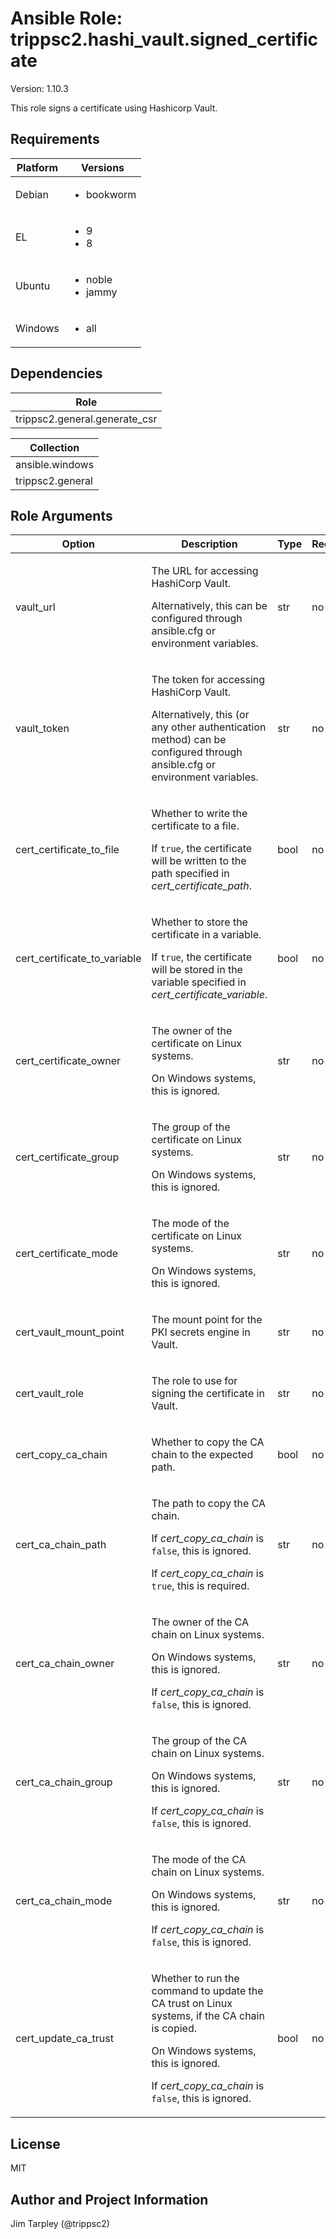<!-- BEGIN_ANSIBLE_DOCS -->

# Ansible Role: trippsc2.hashi_vault.signed_certificate
Version: 1.10.3

This role signs a certificate using Hashicorp Vault.

## Requirements

| Platform | Versions |
| -------- | -------- |
| Debian | <ul><li>bookworm</li></ul> |
| EL | <ul><li>9</li><li>8</li></ul> |
| Ubuntu | <ul><li>noble</li><li>jammy</li></ul> |
| Windows | <ul><li>all</li></ul> |

## Dependencies
| Role |
| ---- |
| trippsc2.general.generate_csr |

| Collection |
| ---------- |
| ansible.windows |
| trippsc2.general |

## Role Arguments
|Option|Description|Type|Required|Choices|Default|
|---|---|---|---|---|---|
| vault_url | <p>The URL for accessing HashiCorp Vault.</p><p>Alternatively, this can be configured through ansible.cfg or environment variables.</p> | str | no |  |  |
| vault_token | <p>The token for accessing HashiCorp Vault.</p><p>Alternatively, this (or any other authentication method) can be configured through ansible.cfg or environment variables.</p> | str | no |  |  |
| cert_certificate_to_file | <p>Whether to write the certificate to a file.</p><p>If `true`, the certificate will be written to the path specified in *cert_certificate_path*.</p> | bool | no |  | True |
| cert_certificate_to_variable | <p>Whether to store the certificate in a variable.</p><p>If `true`, the certificate will be stored in the variable specified in *cert_certificate_variable*.</p> | bool | no |  | False |
| cert_certificate_owner | <p>The owner of the certificate on Linux systems.</p><p>On Windows systems, this is ignored.</p> | str | no |  | root |
| cert_certificate_group | <p>The group of the certificate on Linux systems.</p><p>On Windows systems, this is ignored.</p> | str | no |  | root |
| cert_certificate_mode | <p>The mode of the certificate on Linux systems.</p><p>On Windows systems, this is ignored.</p> | str | no |  | 0644 |
| cert_vault_mount_point | <p>The mount point for the PKI secrets engine in Vault.</p> | str | no |  | pki |
| cert_vault_role | <p>The role to use for signing the certificate in Vault.</p> | str | no |  | verbatim |
| cert_copy_ca_chain | <p>Whether to copy the CA chain to the expected path.</p> | bool | no |  | False |
| cert_ca_chain_path | <p>The path to copy the CA chain.</p><p>If *cert_copy_ca_chain* is `false`, this is ignored.</p><p>If *cert_copy_ca_chain* is `true`, this is required.</p> | str | no |  |  |
| cert_ca_chain_owner | <p>The owner of the CA chain on Linux systems.</p><p>On Windows systems, this is ignored.</p><p>If *cert_copy_ca_chain* is `false`, this is ignored.</p> | str | no |  | root |
| cert_ca_chain_group | <p>The group of the CA chain on Linux systems.</p><p>On Windows systems, this is ignored.</p><p>If *cert_copy_ca_chain* is `false`, this is ignored.</p> | str | no |  | root |
| cert_ca_chain_mode | <p>The mode of the CA chain on Linux systems.</p><p>On Windows systems, this is ignored.</p><p>If *cert_copy_ca_chain* is `false`, this is ignored.</p> | str | no |  | 0644 |
| cert_update_ca_trust | <p>Whether to run the command to update the CA trust on Linux systems, if the CA chain is copied.</p><p>On Windows systems, this is ignored.</p><p>If *cert_copy_ca_chain* is `false`, this is ignored.</p> | bool | no |  | True |


## License
MIT

## Author and Project Information
Jim Tarpley (@trippsc2)
<!-- END_ANSIBLE_DOCS -->
